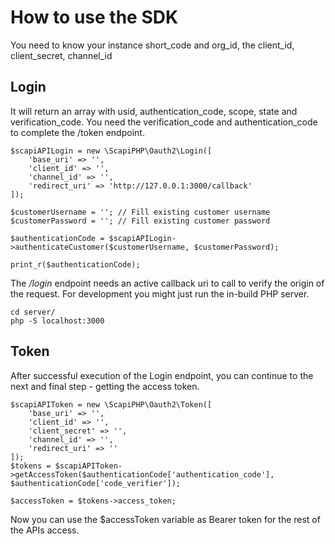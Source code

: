 # How to use the SDK

You need to know your instance short_code and org_id, the client_id, client_secret, channel_id

## Login

It will return an array with usid, authentication_code, scope, state and verification_code. You need the verification_code and authentication_code to complete the /token endpoint.

```phpt
$scapiAPILogin = new \ScapiPHP\Oauth2\Login([
    'base_uri' => '',
    'client_id' => '',
    'channel_id' => '',
    'redirect_uri' => 'http://127.0.0.1:3000/callback'
]);

$customerUsername = ''; // Fill existing customer username
$customerPassword = ''; // Fill existing customer password

$authenticationCode = $scapiAPILogin->authenticateCustomer($customerUsername, $customerPassword);

print_r($authenticationCode);
```

The _/login_ endpoint needs an active callback uri to call to verify the origin of the request. For development you might just run the in-build PHP server.

```shell
cd server/
php -S localhost:3000
```

## Token

After successful execution of the Login endpoint, you can continue to the next and final step - getting the access token. 

```phpt
$scapiAPIToken = new \ScapiPHP\Oauth2\Token([
    'base_uri' => '',
    'client_id' => '',
    'client_secret' => '',
    'channel_id' => '',
    'redirect_uri' => ''
]);
$tokens = $scapiAPIToken->getAccessToken($authenticationCode['authentication_code'], $authenticationCode['code_verifier']);

$accessToken = $tokens->access_token;
```

Now you can use the $accessToken variable as Bearer token for the rest of the APIs access.